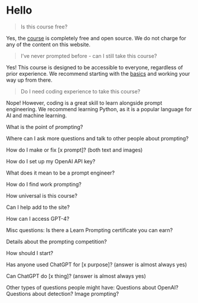 # Hello

> Is this course free?

Yes, the [course](https://learnprompting.org/docs/intro) is completely free and open source. We do not charge for any of the content on this website.

> I’ve never prompted before - can I still take this course?

Yes! This course is designed to be accessible to everyone, regardless of prior experience. We recommend starting with the [basics](https://learnprompting.org/docs/intro) and working your way up from there.

> Do I need coding experience to take this course?

Nope! However, coding is a great skill to learn alongside prompt engineering. We recommend learning Python, as it is a popular language for AI and machine learning.


What is the point of prompting?

Where can I ask more questions and talk to other people about prompting?

How do I make or fix [x prompt]? (both text and images)




How do I set up my OpenAI API key?

What does it mean to be a prompt engineer?

How do I find work prompting?

How universal is this course?

Can I help add to the site?

How can I access GPT-4?

Misc questions: 
Is there a Learn Prompting certificate you can earn?

Details about the prompting competition?

How should I start?

Has anyone used ChatGPT for [x purpose]? (answer is almost always yes)

Can ChatGPT do [x thing]? (answer is almost always yes)

Other types of questions people might have:
Questions about OpenAI?
Questions about detection?
Image prompting?
